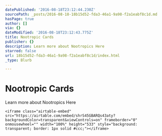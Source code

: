 ```yaml
---
datePublished: '2016-08-18T23:12:44.230Z'
sourcePath: _posts/2016-08-18-18b15d52-fda3-46a1-9a98-f2a1eabf8c1d.md
hasPage: true
author: []
via: {}
dateModified: '2016-08-18T23:12:43.775Z'
title: Nootropic Cards
publisher: {}
description: Learn more about Nootropics Here
starred: false
url: 18b15d52-fda3-46a1-9a98-f2a1eabf8c1d/index.html
_type: Blurb

---
```

# Nootropic Cards

Learn more about Nootropics Here

    <iframe class="airtable-embed" src="https://airtable.com/embed/shrS45GBARQs43aty?backgroundColor=transparent&viewControls=on" frameborder="0" onmousewheel="" width="100%" height="533" style="background: transparent; border: 1px solid #ccc;"></iframe>